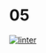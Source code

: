 # 05
[![linter](https://github.com/Steven-Pan-1234/05/workflows/linter/badge.svg)](https://github.com/marketplace/actions/super-linter)      
